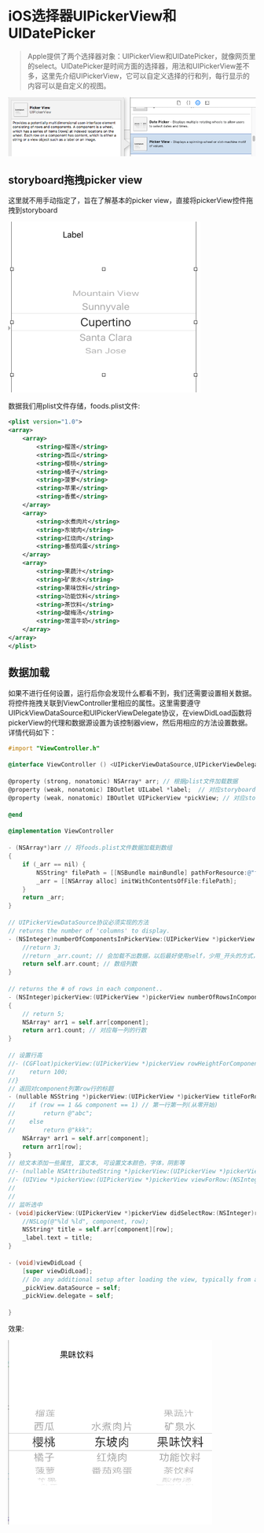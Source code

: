 
# iOS选择器UIPickerView和UIDatePicker

> Apple提供了两个选择器对象：UIPickerView和UIDatePicker，就像网页里的select。UIDatePicker是时间方面的选择器，用法和UIPickerView差不多，这里先介绍UIPickerView，它可以自定义选择的行和列，每行显示的内容可以是自定义的视图。

![ios_picker_1.png](../../../images/blog/ios/ios_picker_1.png)

## storyboard拖拽picker view
这里就不用手动指定了，旨在了解基本的picker view，直接将pickerView控件拖拽到storyboard

![ios_picker_2.png](../../../images/blog/ios/ios_picker_2.png)

数据我们用plist文件存储，foods.plist文件:
```xml
<plist version="1.0">
<array>
    <array>
        <string>榴莲</string>
        <string>西瓜</string>
        <string>樱桃</string>
        <string>橘子</string>
        <string>菠萝</string>
        <string>苹果</string>
        <string>香蕉</string>
    </array>
    <array>
        <string>水煮肉片</string>
        <string>东坡肉</string>
        <string>红烧肉</string>
        <string>番茄鸡蛋</string>
    </array>
    <array>
        <string>果蔬汁</string>
        <string>矿泉水</string>
        <string>果味饮料</string>
        <string>功能饮料</string>
        <string>茶饮料</string>
        <string>酸梅汤</string>
        <string>常温牛奶</string>
    </array>
</array>
</plist>
```

## 数据加载
如果不进行任何设置，运行后你会发现什么都看不到，我们还需要设置相关数据。将控件拖拽关联到ViewController里相应的属性。这里需要遵守UIPickViewDataSource和UIPickerViewDelegate协议，在viewDidLoad函数将pickerView的代理和数据源设置为该控制器view，然后用相应的方法设置数据。详情代码如下：
```objectivec
#import "ViewController.h"

@interface ViewController () <UIPickerViewDataSource,UIPickerViewDelegate>

@property (strong, nonatomic) NSArray* arr; // 根据plist文件加载数据
@property (weak, nonatomic) IBOutlet UILabel *label;  // 对应storyboard 的label
@property (weak, nonatomic) IBOutlet UIPickerView *pickView; // 对应storyboard的pickview

@end

@implementation ViewController

- (NSArray*)arr // 将foods.plist文件数据加载到数组
{
    if (_arr == nil) {
        NSString* filePath = [[NSBundle mainBundle] pathForResource:@"foods.plist" ofType:nil];
        _arr = [[NSArray alloc] initWithContentsOfFile:filePath];
    }
    return _arr;
}

// UIPickerViewDataSource协议必须实现的方法
// returns the number of 'columns' to display.
- (NSInteger)numberOfComponentsInPickerView:(UIPickerView *)pickerView {
    //return 3;
    //return _arr.count; // 会加载不出数据，以后最好使用self，少用_开头的方式，.会默认调用get，set方法
    return self.arr.count; // 数组列数
}

// returns the # of rows in each component..
- (NSInteger)pickerView:(UIPickerView *)pickerView numberOfRowsInComponent:(NSInteger)component
{
    // return 5;
    NSArray* arr1 = self.arr[component];
    return arr1.count; // 对应每一列的行数
}

// 设置行高
//- (CGFloat)pickerView:(UIPickerView *)pickerView rowHeightForComponent:(NSInteger)component __TVOS_PROHIBITED {
//    return 100;
//}
// 返回对component列第row行的标题
- (nullable NSString *)pickerView:(UIPickerView *)pickerView titleForRow:(NSInteger)row forComponent:(NSInteger)component __TVOS_PROHIBITED {
//    if (row == 1 && component == 1) // 第一行第一列(从零开始)
//        return @"abc";
//    else
//        return @"kkk";
    NSArray* arr1 = self.arr[component];
    return arr1[row];
}
// 给文本添加一些属性, 富文本, 可设置文本颜色，字体，阴影等
//- (nullable NSAttributedString *)pickerView:(UIPickerView *)pickerView attributedTitleForRow:(NSInteger)row forComponent:(NSInteger)component NS_AVAILABLE_IOS(6_0) __TVOS_PROHIBITED; // attributed title is favored if both methods are implemented
//- (UIView *)pickerView:(UIPickerView *)pickerView viewForRow:(NSInteger)row forComponent:(NSInteger)component reusingView:(nullable UIView *)view __TVOS_PROHIBITED;
//
//
// 监听选中
- (void)pickerView:(UIPickerView *)pickerView didSelectRow:(NSInteger)row inComponent:(NSInteger)component __TVOS_PROHIBITED {
    //NSLog(@"%ld %ld", component, row);
    NSString* title = self.arr[component][row];
    _label.text = title;
}

- (void)viewDidLoad {
    [super viewDidLoad];
    // Do any additional setup after loading the view, typically from a nib.
    _pickView.dataSource = self;
    _pickView.delegate = self;
    
}
```
效果:

![ios_picker_3.png](../../../images/blog/ios/ios_picker_3.png)